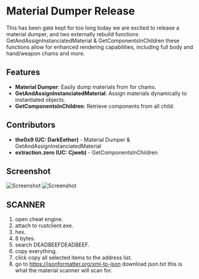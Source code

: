 # Material Dumper Release

This has been gate kept for too long today we are excited to release a material dumper, and two externally rebuild functions GetAndAssignInstanciatedMaterial & GetComponentsInChildren these functions allow for enhanced rendering capabilities, including full body and hand/weapon chams and more.

## Features

- **Material Dumper**: Easily dump materials from for chams.
- **GetAndAssignInstanciatedMaterial**: Assign materials dynamically to instantiated objects.
- **GetComponentsInChildren**: Retrieve components from all child.

## Contributors

- **the0x9 (UC: DarkEether)** - Material Dumper & GetAndAssignInstanciatedMaterial
- **extraction.zero (UC: Cjweb)** - GetComponentsInChildren

## Screenshot

![Screenshot](https://i.gyazo.com/0915c9781519e39292787e06fa889a45.jpg)
![Screenshot](https://i.gyazo.com/5fd70aef920fb2e3b56e01792cf6670b.png)

## SCANNER
1. open cheat engine.
2. attach to rustclient.exe.
3. hex.
4. 8 bytes.
5. search DEADBEEFDEADBEEF.
6. copy everything.
7. click copy all selected items to the address list.
8. go to https://jsonformatter.org/xml-to-json download json.txt this is what the material scanner will scan for.
   
